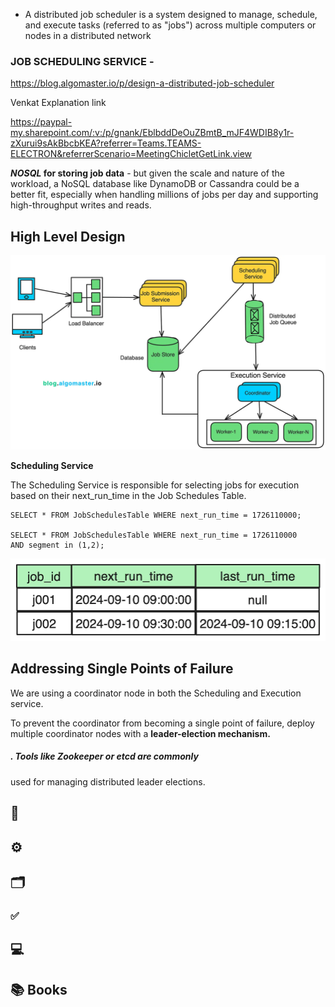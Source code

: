 
* A distributed job scheduler is a system designed to manage, schedule, and execute tasks (referred to as "jobs") across multiple computers or nodes in a distributed network

### JOB SCHEDULING SERVICE -
https://blog.algomaster.io/p/design-a-distributed-job-scheduler

Venkat Explanation link

https://paypal-my.sharepoint.com/:v:/p/gnank/EblbddDeOuZBmtB_mJF4WDIB8y1r-zXurui9sAkBbcbKEA?referrer=Teams.TEAMS-ELECTRON&referrerScenario=MeetingChicletGetLink.view

**_NOSQL_ for storing job data** -  but given the scale and nature of the workload, a NoSQL database like 
DynamoDB or Cassandra could be a better fit, 
especially when handling millions of jobs per day
and supporting high-throughput writes and reads.
## High Level Design

![img.png](img.png)

**Scheduling Service**

The Scheduling Service is responsible for selecting jobs for
execution based on their next_run_time in the Job Schedules Table.

    SELECT * FROM JobSchedulesTable WHERE next_run_time = 1726110000;

    SELECT * FROM JobSchedulesTable WHERE next_run_time = 1726110000
    AND segment in (1,2);

![img_1.png](img_1.png)

## **Addressing Single Points of Failure**
We are using a coordinator node in both the Scheduling and Execution service.

To prevent the coordinator from becoming a single point of failure,
deploy multiple coordinator nodes with a **leader-election mechanism.**

##### . Tools like **_Zookeeper_** or etcd are commonly
used for managing distributed leader elections.

## 📌
## ⚙
## 🗂️ 
### ✅ 
## 💻 

## 📚 Books

